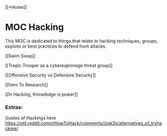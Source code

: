 [[+Home]]

# MOC Hacking
This MOC is dedicated to things that relate to hacking techniques, groups, exploits or best practices to defend from attacks.


[[Swim Swap]]


[[Tropic Trooper as a cyberespionage threat group]]


[[Offensive Security vs Defensive Security]]


[[Intro To Research]]


[[In Hacking, Knowledge is power]]





### Extras:

Guides of Hackings here
https://old.reddit.com/r/HowToHack/comments/izgk3s/alternatives_of_tryhackme/
